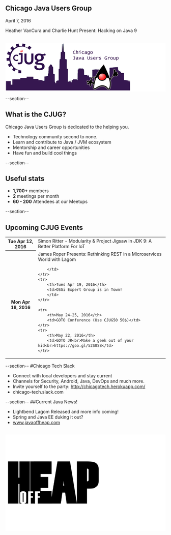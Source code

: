 ## Chicago Java Users Group

April 7, 2016

Heather VanCura and Charlie Hunt Present: Hacking on Java 9
<div style="background-color: white; margin-top: 30px;">
	<img src="images/cjug.gif" style="border: none; box-shadow: none;"/>
</div>

--section--
## What is the CJUG?
Chicago Java Users Group is dedicated to the helping you.

* Technology community second to none.
* Learn and contribute to Java / JVM ecosystem
* Mentorship and career opportunities
* Have fun and build cool things

--section--

## Useful stats

* **1,700+** members
* **2** meetings per month
* **60 - 200** Attendees at our Meetups

--section--

## Upcoming CJUG Events

<table class="upcoming-events">
	<tr>
		<th>Tue Apr 12, 2016</th>
		<td>Simon Ritter - Modularity & Project Jigsaw in JDK 9: A Better Platform For IoT
		</td>
	</tr>
	<tr>
		<th>Mon Apr 18, 2016</th>
		<td>James Roper Presents: Rethinking REST in a Microservices World with Lagom

		</td>
	</tr>
	<tr>
		<th>Tues Apr 19, 2016</th>
		<td>OSGi Expert Group is in Town!
		</td>
	</tr>

	<tr>
		<th>May 24-25, 2016</th>
		<td>GOTO Conference (Use CJUG50 50$)</td>
	</tr>
	<tr>
		<th>May 22, 2016</th>
		<td>GOTO JR<br>Make a geek out of your kid<br>https://goo.gl/52S0SB</td>
	</tr>	
</table>


--section--
#Chicago Tech Slack
* Connect with local developers and stay current
* Channels for Security, Android, Java, DevOps and much more.
* Invite yourself to the party: http://chicagotech.herokuapp.com/
* chicago-tech.slack.com


--section--
##Current Java News!
* Lightbend Lagom Released and more info coming!
* Spring and Java EE duking it out?
* www.javaoffheap.com

<div style="background-color: white; margin-top: 30px;">
	<img src="images/offheap.png" style="border: none; box-shadow: none;" width=300 height=300/>
</div>


